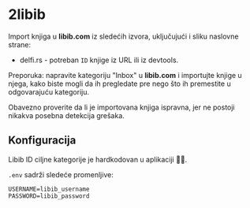 # 2libib

Import knjiga u **libib.com** iz sledećih izvora, uključujući i sliku naslovne strane:

+ delfi.rs - potreban `ID` knjige iz URL ili iz devtools.

Preporuka: napravite kategoriju "Inbox" u **libib.com** i importujte knjige u njega, kako biste mogli da ih pregledate pre nego što ih premestite u odgovarajuću kategoriju.

Obavezno proverite da li je importovana knjiga ispravna, jer ne postoji nikakva posebna detekcija grešaka.

## Konfiguracija

Libib ID ciljne kategorije je hardkodovan u aplikaciji 🤷‍♂️.

`.env` sadrži sledeće promenljive:

```
USERNAME=libib_username
PASSWORD=libib_password
```
